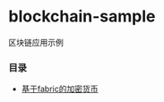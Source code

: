 # blockchain-sample
区块链应用示例

### 目录

* [基于fabric的加密货币](https://github.com/hongker/blockchain-sample/tree/master/coin)